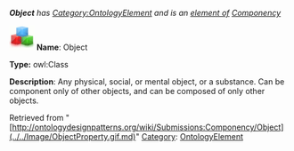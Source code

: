 ___Object__ has [Category:OntologyElement](../../Category/OntologyElement.md "Category:OntologyElement") and is an [element of](../../Property/ElementOf.md "Property:ElementOf") [Componency](../../Submissions/Componency.md "Submissions:Componency")_


  




[![Class](../../images/thumb/2/27/Class.gif/45px-Class.gif)](../../Image/Class.gif.md "Class")
__Name__: Object 


__Type:__ owl:Class 


__Description__: Any physical, social, or mental object, or a substance. Can be component only of other objects, and can be composed of only other objects. 





Retrieved from "[http://ontologydesignpatterns.org/wiki/Submissions:Componency/Object](../../Image/ObjectProperty.gif.md)"
 [Category](http://ontologydesignpatterns.org/wiki/Special:Categories "Special:Categories"): [OntologyElement](../../Category/OntologyElement.md "Category:OntologyElement")